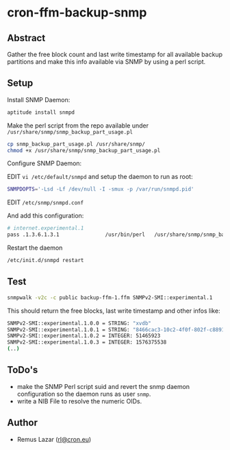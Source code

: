 # cron-ffm-backup-snmp

## Abstract

Gather the free block count and last write timestamp for all available
backup partitions and make this info available via SNMP by using a perl script.

## Setup

Install SNMP Daemon:

```bash
aptitude install snmpd
```

Make the perl script from the repo available under `/usr/share/snmp/snmp_backup_part_usage.pl`

```bash
cp snmp_backup_part_usage.pl /usr/share/snmp/
chmod +x /usr/share/snmp/snmp_backup_part_usage.pl
```

Configure SNMP Daemon:

EDIT `vi /etc/default/snmpd` and setup the daemon to run as root:

```bash
SNMPDOPTS='-Lsd -Lf /dev/null -I -smux -p /var/run/snmpd.pid'
```

EDIT `/etc/snmp/snmpd.conf`

And add this configuration:

```bash
# internet.experimental.1
pass .1.3.6.1.3.1               /usr/bin/perl   /usr/share/snmp/snmp_backup_part_usage.pl
``` 

Restart the daemon

```bash
/etc/init.d/snmpd restart
```

## Test

```bash
snmpwalk -v2c -c public backup-ffm-1.ffm SNMPv2-SMI::experimental.1
```

This should return the free blocks, last write timestamp and other infos like:

```bash
SNMPv2-SMI::experimental.1.0.0 = STRING: "xvdb"
SNMPv2-SMI::experimental.1.0.1 = STRING: "8466cac3-10c2-4f0f-802f-c8891b5c919f"
SNMPv2-SMI::experimental.1.0.2 = INTEGER: 51465923
SNMPv2-SMI::experimental.1.0.3 = INTEGER: 1576375538
(..)
```

## ToDo's

* make the SNMP Perl script suid and revert the snmp daemon configuration so the daemon runs as user `snmp`.
* write a NIB File to resolve the numeric OIDs.


## Author

* Remus Lazar (rl@cron.eu)
